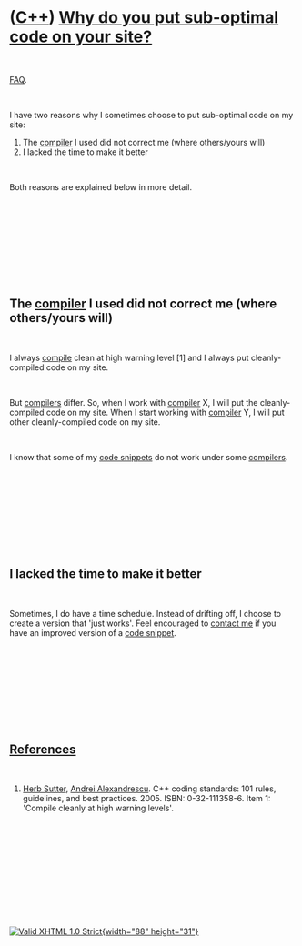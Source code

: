 



 

 

 

 

 

([C++](Cpp.htm)) [Why do you put sub-optimal code on your site?](CppWhySubOptimalCode.htm)
==========================================================================================

 

[FAQ](CppFaq.htm).

 

I have two reasons why I sometimes choose to put sub-optimal code on my
site:

1.  The [compiler](CppCompiler.htm) I used did not correct me (where
    others/yours will)
2.  I lacked the time to make it better

 

Both reasons are explained below in more detail.

 

 

 

 

 

The [compiler](CppCompiler.htm) I used did not correct me (where others/yours will)
-----------------------------------------------------------------------------------

 

I always [compile](CppCompiler.htm) clean at high warning level \[1\]
and I always put cleanly-compiled code on my site.

 

But [compilers](CppCompiler.htm) differ. So, when I work with
[compiler](CppCompiler.htm) X, I will put the cleanly-compiled code on
my site. When I start working with [compiler](CppCompiler.htm) Y, I will
put other cleanly-compiled code on my site.

 

I know that some of my [code snippets](CppCodeSnippets.htm) do not work
under some [compilers](CppCompiler.htm).

 

 

 

 

 

I lacked the time to make it better
-----------------------------------

 

Sometimes, I do have a time schedule. Instead of drifting off, I choose
to create a version that 'just works'. Feel encouraged to [contact
me](Contact.htm) if you have an improved version of a [code
snippet](CppCodeSnippets.htm).

 

 

 

 

 

[References](CppReferences.htm)
-------------------------------

 

1.  [Herb Sutter](CppHerbSutter.htm), [Andrei
    Alexandrescu](CppAndreiAlexandrescu.htm). C++ coding standards: 101
    rules, guidelines, and best practices. 2005. ISBN: 0-32-111358-6.
    Item 1: 'Compile cleanly at high warning levels'.

 

 

 

 

 





 

[![Valid XHTML 1.0 Strict](valid-xhtml10.png){width="88"
height="31"}](http://validator.w3.org/check?uri=referer)
